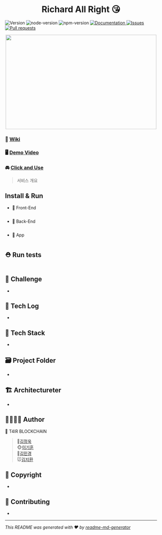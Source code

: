 <h1 align="center">Richard All Right 😘 </h1>
<p>
    <img alt="Version" src="https://img.shields.io/badge/version-1.0.0-blue.svg?cacheSeconds=2592000" />
    <img alt="node-version" src="https://img.shields.io/badge/node-12.14.2-blue.svg" />
    <img alt="npm-version" src="https://img.shields.io/badge/npm-6.13.2-blue.svg" />
    <a href="https://github.com/kim-jeongwook/Richard_allright/wiki" target="_blank">
        <img alt="Documentation" src="https://img.shields.io/badge/documentation-yes-brightgreen.svg" />
    </a>
    <a href="https://github.com/kim-jeongwook/Richard_allright/issues">
        <img alt="Issues" src="https://img.shields.io/github/issues/kim-jeongwook/Richard_allright"/>
    </a>
    <a href="https://github.com/kim-jeongwook/Richard_allright/pulls">
        <img alt="Pull requests" src="https://img.shields.io/github/issues-pr/kim-jeongwook/Richard_allright"/>
    </a>
</p>

<p align="center"><img width="500" height="312" src="https://picsum.photos/id/237/200/300"></p>

### 📖 [Wiki](https://github.com/connect-foundation/2019-01/wiki)
### 🖥 [Demo Video]()
### 🚘 [Click and Use]()
> 서비스 개요

## Install & Run
- 🚗 Front-End
```sh

```
- 🚕 Back-End
```sh

```
- 🚙 App
```sh

```

## ⛑ Run tests

```sh

```

## 🏁 Challenge
- 
## :ledger: Tech Log
- 

## 🔧 Tech Stack

- 



## 🗃 Project Folder

- 



## 🏗 Architectureter

- 



## 👨‍👩‍👦‍👦 Author

👤 T4IR BLOCKCHAIN 
> 🐷[김정욱](https://github.com/kim-jeongwook)<br />
> 🐵[이기훈](https://github.com/rlgns98kr)<br />
> 🐶[김민경](https://github.com/dufma9385)<br />
> 🐭[김지환](https://github.com/manggong)



## 📝 Copyright

- 



## 🤝 Contributing

- 

***
_This README was generated with ❤️ by [readme-md-generator](https://github.com/kefranabg/readme-md-generator)_